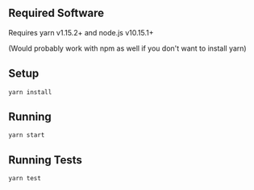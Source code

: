 ## Required Software
Requires yarn v1.15.2+ and node.js v10.15.1+

(Would probably work with npm as well if you don't want to install yarn)

## Setup
`yarn install`

## Running
`yarn start`

## Running Tests
`yarn test`

